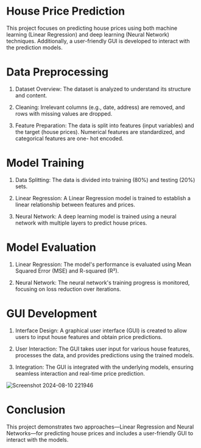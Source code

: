 # House Price Prediction

This project focuses on predicting house prices using both machine learning (Linear Regression) and deep learning (Neural Network) techniques. Additionally, a user-friendly GUI is developed to interact with the prediction models.

# Data Preprocessing

1. Dataset Overview:
   The dataset is analyzed to understand its structure and content.

2. Cleaning:
   Irrelevant columns (e.g., date, address) are removed, and rows with missing values are dropped.

3. Feature Preparation:
   The data is split into features (input variables) and the target (house prices). Numerical features are standardized, and categorical features are 
   one- hot encoded.

# Model Training

1. Data Splitting:
   The data is divided into training (80%) and testing (20%) sets.

2. Linear Regression:
   A Linear Regression model is trained to establish a linear relationship between features and prices.

3. Neural Network:
   A deep learning model is trained using a neural network with multiple layers to predict house prices.

# Model Evaluation

1. Linear Regression:
   The model's performance is evaluated using Mean Squared Error (MSE) and R-squared (R²).

2. Neural Network:
   The neural network's training progress is monitored, focusing on loss reduction over iterations.

# GUI Development

1. Interface Design:
   A graphical user interface (GUI) is created to allow users to input house features and obtain price predictions.

2. User Interaction:
   The GUI takes user input for various house features, processes the data, and provides predictions using the trained models.

3. Integration:
   The GUI is integrated with the underlying models, ensuring seamless interaction and real-time price prediction.

![Screenshot 2024-08-10 221946](https://github.com/user-attachments/assets/6e9bc24f-5acf-4000-96f0-4bf51215f785)

# Conclusion
This project demonstrates two approaches—Linear Regression and Neural Networks—for predicting house prices and includes a user-friendly GUI to interact with the models.



